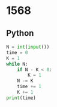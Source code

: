 # 1568

## Python

```python
N = int(input())
time = 0
K = 1
while N:
    if N - K < 0:
        K = 1
    N -= K
    time += 1
    K += 1
print(time)

```
